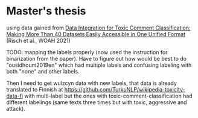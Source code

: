 # Master's thesis

using data gained from [Data Integration for Toxic Comment Classification: Making More Than 40 Datasets Easily Accessible in One Unified Format](https://aclanthology.org/2021.woah-1.17) (Risch et al., WOAH 2021)

TODO: mapping the labels properly (now used the instruction for binarization from the paper). Have to figure out how would be best to do "ousidhoum2019en" which had multiple labels and confusing labeling with both "none" and other labels.

Then I need to get wulzcyn data with new labels, that data is already translated to Finnish at https://github.com/TurkuNLP/wikipedia-toxicity-data-fi with multi-label but the ones with toxic-comment-classification had different labelings (same texts three times but with toxic, aggressive and attack).